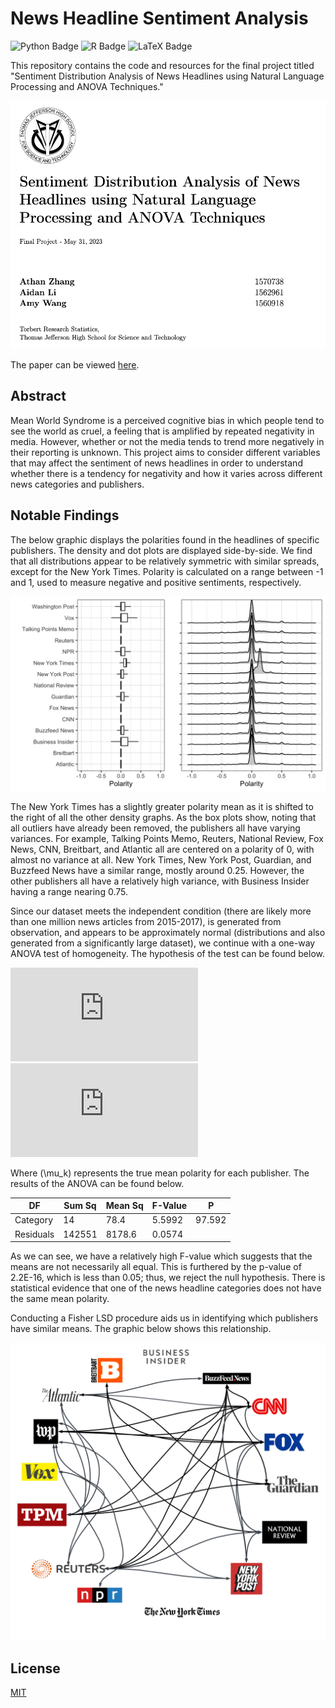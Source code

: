 
# News Headline Sentiment Analysis

![Python Badge](https://img.shields.io/badge/Python-3776AB?logo=python&logoColor=fff&style=flat)
![R Badge](https://img.shields.io/badge/R-276DC3?logo=r&logoColor=fff&style=flat)
![LaTeX Badge](https://img.shields.io/badge/LaTeX-008080?logo=latex&logoColor=fff&style=flat)

This repository contains the code and resources for the final project titled "Sentiment Distribution Analysis of News Headlines using Natural Language Processing and ANOVA Techniques."

![header](https://github.com/athanzxyt/newsheadline-sentiment/blob/main/header.png)

The paper can be viewed [here](https://github.com/athanzxyt/newsheadline-sentiment/blob/main/whitepaper/Zhang2023.pdf).

## Abstract

Mean World Syndrome is a perceived cognitive bias in which people tend to see the world as cruel, a feeling that is amplified by repeated negativity in media. However, whether or not the media tends to trend more negatively in their reporting is unknown. This project aims to consider different variables that may affect the sentiment of news headlines in order to understand whether there is a tendency for negativity and how it varies across different news categories and publishers.

## Notable Findings

The below graphic displays the polarities found in the headlines of specific publishers. The density and dot plots are displayed side-by-side. We find that all distributions appear to be relatively symmetric with similar spreads, except for the New York Times. Polarity is calculated on a range between -1 and 1, used to measure negative and positive sentiments, respectively. 

![publishers](https://github.com/athanzxyt/newsheadline-sentiment/blob/main/whitepaper/images/PubPol_Dist.png)

The New York Times has a slightly greater polarity mean as it is shifted to the right of all the other density graphs. As the box plots show, noting that all outliers have already been removed, the publishers all have varying variances. For example, Talking Points Memo, Reuters, National Review, Fox News, CNN, Breitbart, and Atlantic all are centered on a polarity of 0, with almost no variance at all. New York Times, New York Post, Guardian, and Buzzfeed News have a similar range, mostly around 0.25. However, the other publishers all have a relatively high variance, with Business Insider having a range nearing 0.75.

Since our dataset meets the independent condition (there are likely more than one million news articles from 2015-2017), is generated from observation, and appears to be approximately normal (distributions and also generated from a significantly large dataset), we continue with a one-way ANOVA test of homogeneity. The hypothesis of the test can be found below.

![H0](https://latex.codecogs.com/png.latex?H_0%3A%20%5Cmu_%7BWaPo%7D%20%3D%20%5Cmu_%7BVox%7D%20%3D%20...%20%3D%20%5Cmu_%7BAtlantic%7D%20%3D%20%5Cmu_%7BCNN%7D)
![Ha](https://latex.codecogs.com/png.latex?H_a%3A%20%5Ctext%7BAt%20least%20one%20of%20%7D%20%5Cmu_k%20%5Ctext%7B%20differs%7D)


Where \(\mu_k\) represents the true mean polarity for each publisher. The results of the ANOVA can be found below.

| DF       | Sum Sq | Mean Sq | F-Value | P       |
|----------|--------|---------|---------|---------|
| Category | 14     | 78.4    | 5.5992  | 97.592  | 2.2E-16 |
| Residuals| 142551 | 8178.6  | 0.0574  |         |         |

As we can see, we have a relatively high F-value which suggests that the means are not necessarily all equal. This is furthered by the p-value of 2.2E-16, which is less than 0.05; thus, we reject the null hypothesis. There is statistical evidence that one of the news headline categories does not have the same mean polarity.

Conducting a Fisher LSD procedure aids us in identifying which publishers have similar means. The graphic below shows this relationship.

![relationships](https://github.com/athanzxyt/newsheadline-sentiment/blob/main/whitepaper/images/relationships.png)


## License

[MIT](https://choosealicense.com/licenses/mit/)

